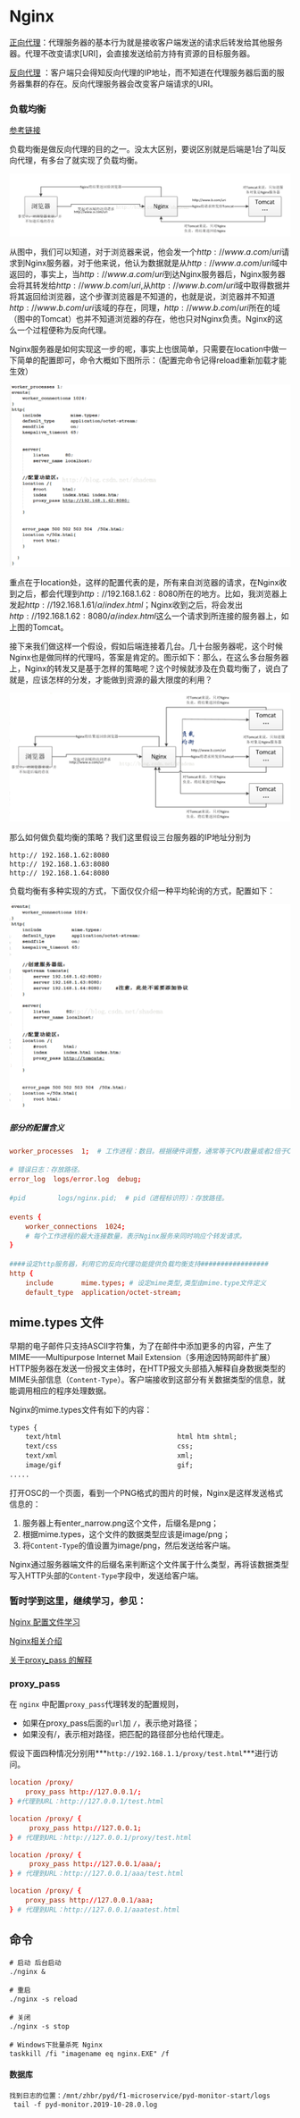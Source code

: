 # Nginx

[正向代理]([https://zh.wikipedia.org/wiki/代理服务器](https://zh.wikipedia.org/wiki/%E4%BB%A3%E7%90%86%E6%9C%8D%E5%8A%A1%E5%99%A8))：代理服务器的基本行为就是接收客户端发送的请求后转发给其他服务器。代理不改变请求[URI]，会直接发送给前方持有资源的目标服务器。

[反向代理]([https://zh.wikipedia.org/wiki/反向代理](https://zh.wikipedia.org/wiki/%E5%8F%8D%E5%90%91%E4%BB%A3%E7%90%86)) ：客户端只会得知反向代理的IP地址，而不知道在代理服务器后面的服务器集群的存在。反向代理服务器会改变客户端请求的URI。

### 负载均衡

[参考链接](<https://blog.csdn.net/shadema/article/details/75949797>)

负载均衡是做反向代理的目的之一。没太大区别，要说区别就是后端是1台了叫反向代理，有多台了就实现了负载均衡。

![](img/ng/1.png)

从图中，我们可以知道，对于浏览器来说，他会发一个$http://www.a.com/uri$请求到Nginx服务器，对于他来说，他认为数据就是从$http://www.a.com/uri$域中返回的，事实上，当$http://www.a.com/uri$到达Nginx服务器后，Nginx服务器会将其转发给$http://www.b.com/uri,$从$http://www.b.com/uri$域中取得数据并将其返回给浏览器，这个步骤浏览器是不知道的，也就是说，浏览器并不知道$http://www.b.com/uri$该域的存在，同理，$http://www.b.com/uri$所在的域（图中的Tomcat）也并不知道浏览器的存在，他也只对Nginx负责。Nginx的这么一个过程便称为反向代理。

Nginx服务器是如何实现这一步的呢，事实上也很简单，只需要在location中做一下简单的配置即可，命令大概如下图所示：（配置完命令记得reload重新加载才能生效）

![](img/ng/2.png)

重点在于location处，这样的配置代表的是，所有来自浏览器的请求，在Nginx收到之后，都会代理到$http://192.168.1.62:8080$所在的地方。比如，我浏览器上发起$http://192.168.1.61/a/index.html$；Nginx收到之后，将会发出$http:// 192.168.1.62:8080/a/index.html$这么一个请求到所连接的服务器上，如上图的Tomcat。

接下来我们做这样一个假设，假如后端连接着几台。几十台服务器呢，这个时候Nginx也是做同样的代理吗，答案是肯定的。图示如下：那么，在这么多台服务器上，Nginx的转发又是基于怎样的策略呢？这个时候就涉及在负载均衡了，说白了就是，应该怎样的分发，才能做到资源的最大限度的利用？

![](img/ng/3.png)

那么如何做负载均衡的策略？我们这里假设三台服务器的IP地址分别为

~~~shell
http:// 192.168.1.62:8080
http:// 192.168.1.63:8080
http:// 192.168.1.64:8080
~~~

负载均衡有多种实现的方式，下面仅仅介绍一种平均轮询的方式，配置如下：

![](img/ng/4.png)



##### 部分的配置含义

~~~conf
worker_processes  1;  # 工作进程：数目。根据硬件调整，通常等于CPU数量或者2倍于CPU。

# 错误日志：存放路径。
error_log  logs/error.log  debug;

#pid        logs/nginx.pid;  # pid（进程标识符）：存放路径。

events {
    worker_connections  1024;
	# 每个工作进程的最大连接数量，表示Nginx服务来同时响应个转发请求。
}

####设定http服务器，利用它的反向代理功能提供负载均衡支持#################
http {
    include       mime.types; # 设定mime类型,类型由mime.type文件定义
    default_type  application/octet-stream;

~~~

## mime.types 文件

早期的电子邮件只支持ASCII字符集，为了在邮件中添加更多的内容，产生了MIME——Multipurpose Internet Mail Extension（多用途因特网邮件扩展）HTTP服务器在发送一份报文主体时，在HTTP报文头部插入解释自身数据类型的MIME头部信息（`Content-Type`）。客户端接收到这部分有关数据类型的信息，就能调用相应的程序处理数据。

Nginx的mime.types文件有如下的内容：

~~~xml
types {
    text/html                             html htm shtml;
    text/css                              css;
    text/xml                              xml;
    image/gif                             gif;
.....
~~~

打开OSC的一个页面，看到一个PNG格式的图片的时候，Nginx是这样发送格式信息的：

1.  服务器上有enter_narrow.png这个文件，后缀名是png；
2.  根据mime.types，这个文件的数据类型应该是image/png；
3.  将`Content-Type`的值设置为image/png，然后发送给客户端。



Nginx通过服务器端文件的后缀名来判断这个文件属于什么类型，再将该数据类型写入HTTP头部的`Content-Type`字段中，发送给客户端。



### 暂时学到这里，继续学习，参见：

[Nginx 配置文件学习](https://segmentfault.com/a/1190000002797601)

[Nginx相关介绍](https://www.cnblogs.com/wcwnina/p/8728391.html)

[关于proxy_pass 的解释](https://blog.csdn.net/zhongzh86/article/details/70173174)



### proxy_pass

在 ```nginx``` 中配置```proxy_pass```代理转发的配置规则，

* 如果在proxy_pass后面的```url```加 ```/```，表示绝对路径；
* 如果没有/，表示相对路径，把匹配的路径部分也给代理走。

假设下面四种情况分别用***``` http://192.168.1.1/proxy/test.html ```***进行访问。

~~~conf
location /proxy/ 
    proxy_pass http://127.0.0.1/;
} #代理到URL：http://127.0.0.1/test.html
~~~

~~~conf
location /proxy/ {
	 proxy_pass http://127.0.0.1;
} # 代理到URL：http://127.0.0.1/proxy/test.html
~~~

~~~conf
location /proxy/ {
	 proxy_pass http://127.0.0.1/aaa/;
} # 代理到URL：http://127.0.0.1/aaa/test.html
~~~

~~~conf
location /proxy/ {
	proxy_pass http://127.0.0.1/aaa;
} # 代理到URL：http://127.0.0.1/aaatest.html
~~~

## 命令

~~~shell
# 启动 后台启动
./nginx &

# 重启
./nginx -s reload

# 关闭
./nginx -s stop

# Windows下批量杀死 Nginx
taskkill /fi "imagename eq nginx.EXE" /f
~~~

#### 数据库

~~~shell
找到日志的位置：/mnt/zhbr/pyd/f1-microservice/pyd-monitor-start/logs
 tail -f pyd-monitor.2019-10-28.0.log
~~~





